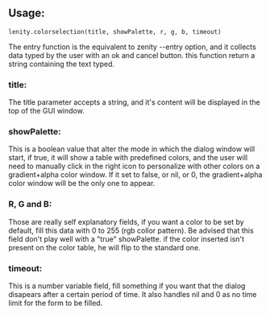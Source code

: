 ## Usage:
```
lenity.colorselection(title, showPalette, r, g, b, timeout)
```
The entry function is the equivalent to zenity --entry option, and it collects data typed by the user with an ok and cancel button. this function return a string containing the text typed.

### title:
The title parameter accepts a string, and it's content will be displayed in the top of the GUI window.

### showPalette:
This is a boolean value that alter the mode in which the dialog window will start, if true, it will show a table with predefined colors, and the user will need to manually click in the right icon to personalize with other colors on a gradient+alpha color window. If it set to false, or nil, or 0, the gradient+alpha color window will be the only one to appear.

### R, G and B:
Those are really self explanatory fields, if you want a color to be set by default, fill this data with 0 to 255 (rgb collor pattern). Be advised that this field don't play well with a "true" showPalette. if the color inserted isn't present on the color table, he will flip to the standard one.

### timeout:
This is a number variable field, fill something if you want that the dialog disapears after a certain period of time. It also handles nil and 0 as no time limit for the form to be filled.
